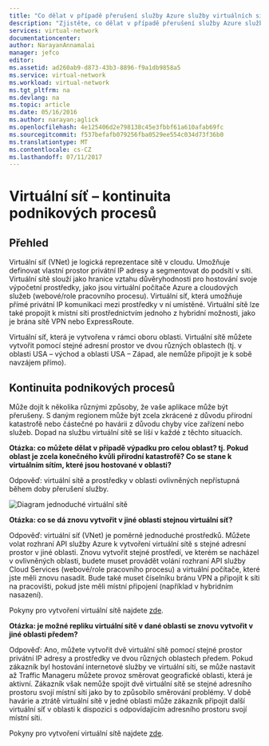 ```yaml
---
title: "Co dělat v případě přerušení služby Azure služby virtuálních sítí Azure, které mají vliv | Microsoft Docs"
description: "Zjistěte, co dělat v případě přerušení služby Azure služby virtuálních sítí Azure, které mají vliv."
services: virtual-network
documentationcenter: 
author: NarayanAnnamalai
manager: jefco
editor: 
ms.assetid: ad260ab9-d873-43b3-8896-f9a1db9858a5
ms.service: virtual-network
ms.workload: virtual-network
ms.tgt_pltfrm: na
ms.devlang: na
ms.topic: article
ms.date: 05/16/2016
ms.author: narayan;aglick
ms.openlocfilehash: 4e125406d2e798138c45e3fbbf61a610afab69fc
ms.sourcegitcommit: f537befafb079256fba0529ee554c034d73f36b0
ms.translationtype: MT
ms.contentlocale: cs-CZ
ms.lasthandoff: 07/11/2017
---
```

# <a name="virtual-network--business-continuity"></a>Virtuální síť – kontinuita podnikových procesů
## <a name="overview"></a>Přehled
Virtuální síť (VNet) je logická reprezentace sítě v cloudu. Umožňuje definovat vlastní prostor privátní IP adresy a segmentovat do podsítí v síti. Virtuální sítě slouží jako hranice vztahu důvěryhodnosti pro hostování svoje výpočetní prostředky, jako jsou virtuální počítače Azure a cloudových služeb (webové/role pracovního procesu). Virtuální síť, která umožňuje přímé privátní IP komunikaci mezi prostředky v ní umístěné. Virtuální sítě lze také propojit k místní síti prostřednictvím jednoho z hybridní možnosti, jako je brána sítě VPN nebo ExpressRoute.

Virtuální síť, která je vytvořena v rámci oboru oblasti. Virtuální sítě můžete vytvořit pomocí stejné adresní prostor ve dvou různých oblastech (tj. v oblasti USA – východ a oblasti USA – Západ, ale nemůže připojit je k sobě navzájem přímo). 

## <a name="business-continuity"></a>Kontinuita podnikových procesů
Může dojít k několika různými způsoby, že vaše aplikace může být přerušeny. S daným regionem může být zcela zkrácené z důvodu přírodní katastrofě nebo částečné po havárii z důvodu chyby více zařízení nebo služeb. Dopad na službu virtuální sítě se liší v každé z těchto situacích.

**Otázka: co můžete dělat v případě výpadku pro celou oblast? tj. Pokud oblast je zcela konečného kvůli přírodní katastrofě? Co se stane k virtuálním sítím, které jsou hostované v oblasti?**

Odpověď: virtuální sítě a prostředky v oblasti ovlivněných nepřístupná během doby přerušení služby.

![Diagram jednoduché virtuální sítě](./media/virtual-network-disaster-recovery-guidance/vnet.png)

**Otázka: co se dá znovu vytvořit v jiné oblasti stejnou virtuální síť?**

Odpověď: virtuální síť (VNet) je poměrně jednoduché prostředků. Můžete volat rozhraní API služby Azure k vytvoření virtuální sítě s stejné adresní prostor v jiné oblasti. Znovu vytvořit stejné prostředí, ve kterém se nacházel v ovlivněných oblasti, budete muset provádět volání rozhraní API služby Cloud Services (webové/role pracovního procesu) a virtuální počítače, které jste měli znovu nasadit. Bude také muset číselníku bránu VPN a připojit k síti na pracovišti, pokud jste měli místní připojení (například v hybridním nasazení).

Pokyny pro vytvoření virtuální sítě najdete [zde](virtual-networks-create-vnet-arm-pportal.md). 

**Otázka: je možné repliku virtuální sítě v dané oblasti se znovu vytvořit v jiné oblasti předem?**

Odpověď: Ano, můžete vytvořit dvě virtuální sítě pomocí stejné prostor privátní IP adresy a prostředky ve dvou různých oblastech předem. Pokud zákazník byl hostování internetové služby ve virtuální síti, se může nastavit až Traffic Manageru můžete provoz směrovat geografické oblasti, která je aktivní. Zákazník však nemůže spojit dvě virtuální sítě se stejné adresního prostoru svojí místní síti jako by to způsobilo směrování problémy. V době havárie a ztrátě virtuální sítě v jedné oblasti může zákazník připojit další virtuální síť v oblasti k dispozici s odpovídajícím adresního prostoru svojí místní síti.

Pokyny pro vytvoření virtuální sítě najdete [zde](virtual-networks-create-vnet-arm-pportal.md).

